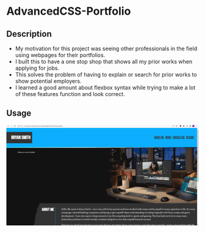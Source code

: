 # AdvancedCSS-Portfolio

## Description

- My motivation for this project was seeing other professionals in the field using webpages for their portfolios.
- I built this to have a one stop shop that shows all my prior works when applying for jobs. 
- This solves the problem of having to explain or search for prior works to show potential employers.
- I learned a good amount about flexbox syntax while trying to make a lot of these features function and look correct.

## Usage

![alt text](/assets/images/portfolio.gif)
